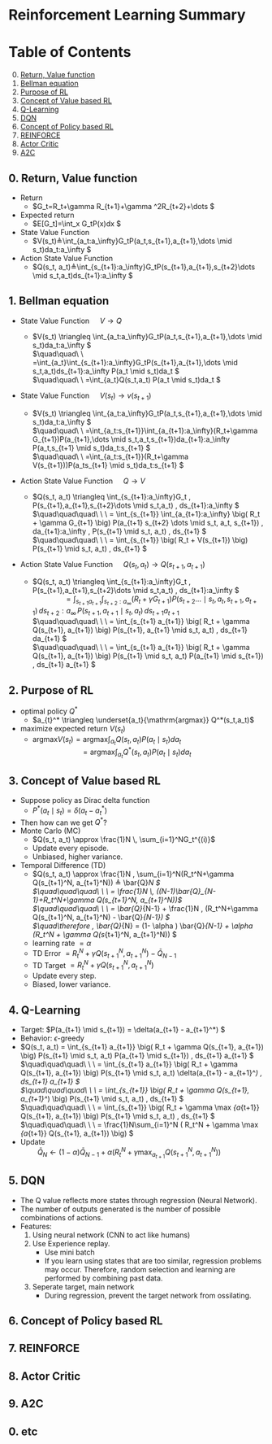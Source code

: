 # Reinforcement Learning Summary

# Table of Contents
0. [Return, Value function](#0-return-value-function)
1. [Bellman equation](#1-bellman-equation)
2. [Purpose of RL](#2-purpose-of-rl)
3. [Concept of Value based RL](#3-concept-of-value-based-rl)
4. [Q-Learning](#4-q-learning)
5. [DQN](#5-dqn)
6. [Concept of Policy based RL](#6-concept-of-policy-based-rl)
7. [REINFORCE](#7-reinforce)
8. [Actor Critic](#8-actor-critic)
9. [A2C](#9-a2c)

## 0. Return, Value function
- Return
    - $G_t=R_t+\gamma R_{t+1}+\gamma ^2R_{t+2}+\dots $
- Expected return
    - $E[G_t]=\int_x G_tP(x)dx $
- State Value Function
    - $V(s_t)≜\int_{a_t:a_\infty}G_tP(a_t,s_{t+1},a_{t+1},\dots \mid s_t)da_t:a_\infty $
- Action State Value Function
    - $Q(s_t, a_t)≜\int_{s_{t+1}:a_\infty}G_tP(s_{t+1},a_{t+1},s_{t+2}\dots \mid s_t,a_t)ds_{t+1}:a_\infty $

## 1. Bellman equation
- State Value Function $\quad V \rightarrow Q$
    - $V(s_t) \triangleq \int_{a_t:a_\infty}G_tP(a_t,s_{t+1},a_{t+1},\dots \mid s_t)da_t:a_\infty $\
    $\quad\quad\ \  =\int_{a_t}\int_{s_{t+1}:a_\infty}G_tP(s_{t+1},a_{t+1},\dots \mid s_t,a_t)ds_{t+1}:a_\infty P(a_t \mid s_t)da_t $\
    $\quad\quad\ \  =\int_{a_t}Q(s_t,a_t) P(a_t \mid s_t)da_t $

- State Value Function $\quad V(s_t) \rightarrow v(s_{t+1})$
    - $V(s_t) \triangleq \int_{a_t:a_\infty}G_tP(a_t,s_{t+1},a_{t+1},\dots \mid s_t)da_t:a_\infty $\
    $\quad\quad\ \  =\int_{a_t:s_{t+1}}\int_{a_{t+1}:a_\infty}(R_t+\gamma G_{t+1})P(a_{t+1},\dots \mid s_t,a_t,s_{t+1})da_{t+1}:a_\infty P(a_t,s_{t+1} \mid s_t)da_t:s_{t+1} $\
    $\quad\quad\ \  =\int_{a_t:s_{t+1}}(R_t+\gamma V(s_{t+1}))P(a_ts_{t+1} \mid s_t)da_t:s_{t+1} $

- Action State Value Function $\quad Q \rightarrow V$
    - $Q(s_t, a_t) \triangleq \int_{s_{t+1}:a_\infty}G_t \, P(s_{t+1},a_{t+1},s_{t+2}\dots \mid s_t,a_t) \, ds_{t+1}:a_\infty $\
    $\quad\quad\quad\ \ \  = \int_{s_{t+1}} \int_{a_{t+1}:a_\infty} \big( R_t + \gamma G_{t+1} \big) P(a_{t+1} s_{t+2} \dots \mid s_t, a_t, s_{t+1}) \, da_{t+1}:a_\infty \, P(s_{t+1} \mid s_t, a_t) \, ds_{t+1} $\
    $\quad\quad\quad\ \ \  = \int_{s_{t+1}} \big( R_t + V(s_{t+1}) \big) P(s_{t+1} \mid s_t, a_t) \, ds_{t+1} $

- Action State Value Function $\quad Q(s_t,a_t) \rightarrow Q(s_{t+1},a_{t+1})$
    - $Q(s_t, a_t) \triangleq \int_{s_{t+1}:a_\infty}G_t \, P(s_{t+1},a_{t+1},s_{t+2}\dots \mid s_t,a_t) \, ds_{t+1}:a_\infty $\
    $\quad\quad\quad\ \ \  = \int_{s_{t+1} a_{t+1}} \int_{s_{t+2}:a_\infty} \big( R_t + \gamma G_{t+1} \big) P(s_{t+2} \dots \mid s_t, a_t, s_{t+1}, a_{t+1}) \, ds_{t+2}:a_\infty \,P(s_{t+1}, a_{t+1} \mid s_t, a_t) \, ds_{t+1} a_{t+1}$\
    $\quad\quad\quad\ \ \  = \int_{s_{t+1} a_{t+1}} \big( R_t + \gamma Q(s_{t+1}, a_{t+1}) \big) P(s_{t+1}, a_{t+1} \mid s_t, a_t) \, ds_{t+1} da_{t+1} $\
    $\quad\quad\quad\ \ \  = \int_{s_{t+1} a_{t+1}} \big( R_t + \gamma Q(s_{t+1}, a_{t+1}) \big) P(s_{t+1} \mid s_t, a_t) P(a_{t+1} \mid s_{t+1}) \, ds_{t+1} a_{t+1} $

## 2. Purpose of RL
- optimal policy $Q^*$
    - $a_{t}^* \triangleq \underset{a_t}{\mathrm{argmax}} Q^*(s_t,a_t)$
- maximize expected return $V(s_t)$
    - $\mathrm{argmax} V(s_t) = \mathrm{argmax} \int_{a_t}Q(s_t,a_t)P(a_t \mid s_t)da_t$\
    $\quad\quad\quad\quad\quad\ \ \  = \mathrm{argmax} \int_{a_t}Q^*(s_t,a_t)P(a_t \mid s_t)da_t$

## 3. Concept of Value based RL
- Suppose policy as Dirac delta function
    - $P^*(a_t \mid s_t) = \delta(a_t - a_t^*)$
- Then how can we get $Q^*$?
- Monte Carlo (MC)
    - $Q(s_t, a_t) \approx \frac{1}N \, \sum_{i=1}^NG_t^{(i)}$
    - Update every episode.
    - Unbiased, higher variance.
- Temporal Difference (TD)
    - $Q(s_t, a_t) \approx \frac{1}N \, \sum_{i=1}^N(R_t^N+\gamma Q(s_{t+1}^N, a_{t+1}^N)) ≜ \bar{Q}_N $\
    $\quad\quad\quad\ \ \ = \frac{1}N \, ((N-1)\bar{Q}_{N-1}+R_t^N+\gamma Q(s_{t+1}^N, a_{t+1}^N))$\
    $\quad\quad\quad\ \ \ = \bar{Q}_{N-1} + \frac{1}N \, (R_t^N+\gamma Q(s_{t+1}^N, a_{t+1}^N) - \bar{Q}_{N-1}) $\
    $\quad\therefore \, \bar{Q}_{N} = (1- \alpha ) \bar{Q}_{N-1} + \alpha (R_t^N + \gamma Q(s_{t+1}^N, a_{t+1}^N)) $
    - learning rate $=\alpha$
    - TD Error $= R_t^N+\gamma Q(s_{t+1}^N, a_{t+1}^N) - \bar{Q}_{N-1}$
    - TD Target $= R_t^N+\gamma Q(s_{t+1}^N, a_{t+1}^N)$
    - Update every step.
    - Biased, lower variance.

## 4. Q-Learning
- Target: $P(a_{t+1} \mid s_{t+1}) = \delta(a_{t+1} - a_{t+1}^*) $
- Behavior: $\epsilon$-greedy
- $Q(s_t, a_t) = \int_{s_{t+1} a_{t+1}} \big( R_t + \gamma Q(s_{t+1}, a_{t+1}) \big) P(s_{t+1} \mid s_t, a_t) P(a_{t+1} \mid s_{t+1}) \, ds_{t+1} a_{t+1} $\
$\quad\quad\quad\ \ \  = \int_{s_{t+1} a_{t+1}} \big( R_t + \gamma Q(s_{t+1}, a_{t+1}) \big) P(s_{t+1} \mid s_t, a_t) \delta(a_{t+1} - a_{t+1}^*) \, ds_{t+1} a_{t+1} $\
$\quad\quad\quad\ \ \ = \int_{s_{t+1}} \big( R_t + \gamma Q(s_{t+1}, a_{t+1}^*) \big) P(s_{t+1} \mid s_t, a_t) \, ds_{t+1} $\
$\quad\quad\quad\ \ \ = \int_{s_{t+1}} \big( R_t + \gamma \max _{a_{t+1}} Q(s_{t+1}, a_{t+1}) \big) P(s_{t+1} \mid s_t, a_t) \, ds_{t+1} $\
$\quad\quad\quad\ \ \  = \frac{1}N\sum_{i=1}^N ( R_t^N + \gamma \max _{a_{t+1}} Q(s_{t+1}, a_{t+1}) \big) $
- Update\
$\quad\quad \bar{Q}_{N} \leftarrow (1- \alpha )\bar{Q}_{N-1} + \alpha (R_t^N+\gamma \max _{a_{t+1}} Q(s_{t+1}^N, a_{t+1}^N) \big)$


## 5. DQN
- The Q value reflects more states through regression (Neural Network).
- The number of outputs generated is the number of possible combinations of actions.
- Features:
    1. Using neural network (CNN to act like humans)
    2. Use Experience replay.
        - Use mini batch
        - If you learn using states that are too similar, regression problems may occur. Therefore, random selection and learning are performed by combining past data.
    3. Seperate target, main network
        - During regression, prevent the target network from ossilating.
## 6. Concept of Policy based RL
## 7. REINFORCE
## 8. Actor Critic
## 9. A2C
## 0. etc


